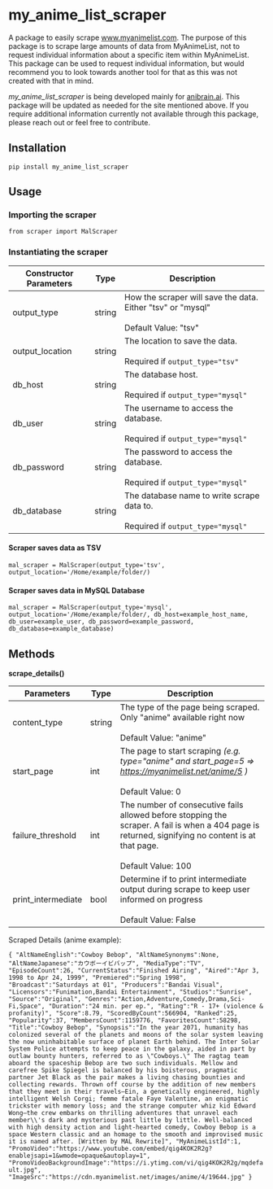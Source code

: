 # my_anime_list_scraper
A package to easily scrape www.myanimelist.com. The purpose of this package is to scrape large amounts of data from MyAnimeList, not to request individual information about a specific item within MyAnimeList. This package can be used to request individual information, but would recommend you to look towards another tool for that as this was not created with that in mind. 

*my_anime_list_scraper* is being developed mainly for [anibrain.ai](anibrain.ai). This package will be updated as needed for the site mentioned above. If you require additional information currently not available through this package, please reach out or feel free to contribute.

## Installation
`pip install my_anime_list_scraper`

## Usage
### Importing the scraper
`from scraper import MalScraper`

### Instantiating the scraper
| Constructor Parameters | Type | Description |
| --- | --- | --- |
| output_type | string | How the scraper will save the data. Either "tsv" or "mysql" <br/><br/> Default Value: "tsv" |
| output_location | string | The location to save the data. <br/><br/> Required if `output_type="tsv"` |
| db_host | string | The database host. <br/><br/> Required if `output_type="mysql"` |
| db_user | string | The username to access the database. <br/><br/> Required if `output_type="mysql"` |
| db_password | string | The password to access the database. <br/><br/> Required if `output_type="mysql"` |
| db_database | string | The database name to write scrape data to. <br/><br/> Required if `output_type="mysql"` |

#### Scraper saves data as TSV
`mal_scraper = MalScraper(output_type='tsv', output_location='/Home/example/folder/)`

#### Scraper saves data in MySQL Database
`mal_scraper = MalScraper(output_type='mysql', output_location='/Home/example/folder/, db_host=example_host_name, db_user=example_user, db_password=example_password, db_database=example_database)`

## Methods

**scrape_details()**

| Parameters | Type | Description |
| --- | --- | --- |
| content_type | string | The type of the page being scraped. <br/> Only "anime" available right now <br/><br/> Default Value: "anime" |
| start_page | int | The page to start scraping *(e.g. type="anime" and start_page=5 => https://myanimelist.net/anime/5 )* <br/><br/> Default Value: 0 |
| failure_threshold | int | The number of consecutive fails allowed before stopping the scraper. A fail is when a 404 page is returned, signifying no content is at that page. <br/><br/> Default Value: 100 |
| print_intermediate | bool | Determine if to print intermediate output during scrape to keep user informed on progress <br/><br/> Default Value: False |

Scraped Details (anime example):

`{
   "AltNameEnglish":"Cowboy Bebop",
   "AltNameSynonyms":None,
   "AltNameJapanese":"カウボーイビバップ",
   "MediaType":"TV",
   "EpisodeCount":26,
   "CurrentStatus":"Finished Airing",
   "Aired":"Apr 3, 1998 to Apr 24, 1999",
   "Premiered":"Spring 1998",
   "Broadcast":"Saturdays at 01",
   "Producers":"Bandai Visual",
   "Licensors":"Funimation,Bandai Entertainment",
   "Studios":"Sunrise",
   "Source":"Original",
   "Genres":"Action,Adventure,Comedy,Drama,Sci-Fi,Space",
   "Duration":"24 min. per ep.",
   "Rating":"R - 17+ (violence & profanity)",
   "Score":8.79,
   "ScoredByCount":566904,
   "Ranked":25,
   "Popularity":37,
   "MembersCount":1159776,
   "FavoritesCount":58298,
   "Title":"Cowboy Bebop",
   "Synopsis":"In the year 2071, humanity has colonized several of the planets and moons of the solar system leaving the now uninhabitable surface of planet Earth behind. The Inter Solar System Police attempts to keep peace in the galaxy, aided in part by outlaw bounty hunters, referred to as \"Cowboys.\" The ragtag team aboard the spaceship Bebop are two such individuals. Mellow and carefree Spike Spiegel is balanced by his boisterous, pragmatic partner Jet Black as the pair makes a living chasing bounties and collecting rewards. Thrown off course by the addition of new members that they meet in their travels—Ein, a genetically engineered, highly intelligent Welsh Corgi; femme fatale Faye Valentine, an enigmatic trickster with memory loss; and the strange computer whiz kid Edward Wong—the crew embarks on thrilling adventures that unravel each member\\'s dark and mysterious past little by little. Well-balanced with high density action and light-hearted comedy, Cowboy Bebop is a space Western classic and an homage to the smooth and improvised music it is named after. [Written by MAL Rewrite]",
   "MyAnimeListId":1,
   "PromoVideo":"https://www.youtube.com/embed/qig4KOK2R2g?enablejsapi=1&wmode=opaque&autoplay=1",
   "PromoVideoBackgroundImage":"https://i.ytimg.com/vi/qig4KOK2R2g/mqdefault.jpg",
   "ImageSrc":"https://cdn.myanimelist.net/images/anime/4/19644.jpg"
}`

